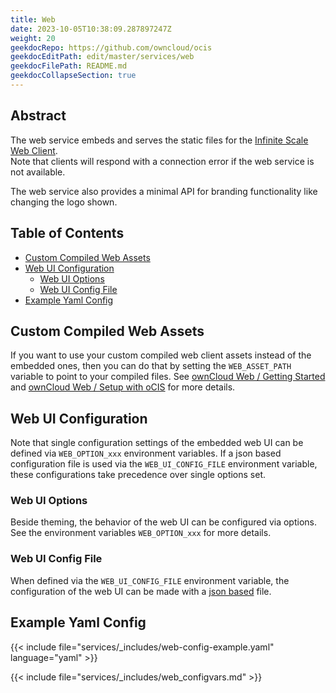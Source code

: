 ```yaml
---
title: Web
date: 2023-10-05T10:38:09.287897247Z
weight: 20
geekdocRepo: https://github.com/owncloud/ocis
geekdocEditPath: edit/master/services/web
geekdocFilePath: README.md
geekdocCollapseSection: true
---
```


<!-- Do not edit this file, it is autogenerated. Edit the service README.md instead -->

## Abstract


The web service embeds and serves the static files for the [Infinite Scale Web Client](https://github.com/owncloud/web).  
Note that clients will respond with a connection error if the web service is not available.

The web service also provides a minimal API for branding functionality like changing the logo shown.


## Table of Contents

* [Custom Compiled Web Assets](#custom-compiled-web-assets)
* [Web UI Configuration](#web-ui-configuration)
  * [Web UI Options](#web-ui-options)
  * [Web UI Config File](#web-ui-config-file)
* [Example Yaml Config](#example-yaml-config)

## Custom Compiled Web Assets

If you want to use your custom compiled web client assets instead of the embedded ones, then you can do that by setting the `WEB_ASSET_PATH` variable to point to your compiled files. See [ownCloud Web / Getting Started](https://owncloud.dev/clients/web/getting-started/) and [ownCloud Web / Setup with oCIS](https://owncloud.dev/clients/web/backend-ocis/) for more details.

## Web UI Configuration

Note that single configuration settings of the embedded web UI can be defined via `WEB_OPTION_xxx` environment variables. If a json based configuration file is used via the `WEB_UI_CONFIG_FILE` environment variable, these configurations take precedence over single options set.

### Web UI Options

Beside theming, the behavior of the web UI can be configured via options. See the environment variables `WEB_OPTION_xxx` for more details.

### Web UI Config File

When defined via the `WEB_UI_CONFIG_FILE` environment variable, the configuration of the web UI can be made with a [json based](https://github.com/owncloud/web/tree/master/config) file.
## Example Yaml Config
{{< include file="services/_includes/web-config-example.yaml"  language="yaml" >}}

{{< include file="services/_includes/web_configvars.md" >}}

